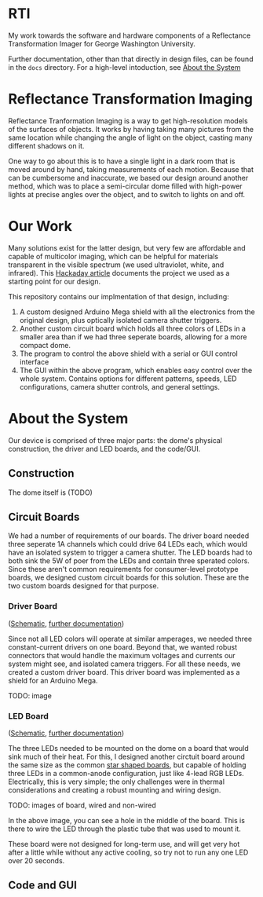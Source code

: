 # RTI
My work towards the software and hardware components of a Reflectance Transformation Imager for George Washington University.

Further documentation, other than that directly in design files, can be found in the `docs` directory. For a high-level intoduction, see [About the System](#about-the-system)

# Reflectance Transformation Imaging

Reflectance Tranformation Imaging is a way to get high-resolution models of the surfaces of objects. It works by having taking many pictures from the same location while changing the angle of light on the object, casting many different shadows on it. 

One way to go about this is to have a single light in a dark room that is moved around by hand, taking measurements of each motion. Because that can be cumbersome and inaccurate, we based our design around another method, which was to place a semi-circular dome filled with high-power lights at precise angles over the object, and to switch to lights on and off. 

# Our Work

Many solutions exist for the latter design, but very few are affordable and capable of multicolor imaging, which can be helpful for materials transparent in the visible spectrum (we used ultraviolet, white, and infrared). This [Hackaday article](https://hackaday.io/project/11951-affordable-reflectance-transformation-imaging-dome) documents the project we used as a starting point for our design.

This repository contains our implmentation of that design, including:
1. A custom designed Arduino Mega shield with all the electronics from the original design, plus optically isolated camera shutter triggers.
2. Another custom circuit board which holds all three colors of LEDs in a smaller area than if we had three seperate boards, allowing for a more compact dome.
3. The program to control the above shield with a serial or GUI control interface
4. The GUI within the above program, which enables easy control over the whole system. Contains options for different patterns, speeds, LED configurations, camera shutter controls, and general settings.

# About the System

Our device is comprised of three major parts: the dome's physical construction, the driver and LED boards, and the code/GUI.
## Construction
The dome itself is (TODO)

## Circuit Boards

We had a number of requirements of our boards. The driver board needed three seperate 1A channels which could drive 64 LEDs each, which would have an isolated system to trigger a camera shutter. The LED boards had to both sink the 5W of poer from the LEDs and contain three sperated colors. Since these aren't common requirements for consumer-level prototype boards, we designed custom circuit boards for this solution. These are the two custom boards designed for that purpose.

### Driver Board

([Schematic](hardware/arduino-sheild/MEGA_shield_SCHEMATIC.pdf), [further documentation](docs/driver-board.md))

Since not all LED colors will operate at similar amperages, we needed three constant-current drivers on one board. Beyond that, we wanted robust connectors that would handle the maximum voltages and currents our system might see, and isolated camera triggers. For all these needs, we created a custom driver board. This driver board was implemented as a shield for an Arduino Mega.

TODO: image

### LED Board

([Schematic](hardware/led-board/LEDBoard_SCHEMATIC.pdf), [further documentation](docs/led-board.md))

The three LEDs needed to be mounted on the dome on a board that would sink much of their heat. For this, I designed another circtuit board around the same size as the common [star shaped boards](https://www.adafruit.com/product/518), but capable of holding three LEDs in a common-anode configuration, just like 4-lead RGB LEDs. Electrically, this is very simple; the only challenges were in thermal considerations and creating a robust mounting and wiring design.

TODO: images of board, wired and non-wired


In the above image, you can see a hole in the middle of the board. This is there to wire the LED through the plastic tube that was used to mount it. 

These board were not designed for long-term use, and will get very hot after a little while without any active cooling, so try not to run any one LED over 20 seconds.

## Code and GUI
